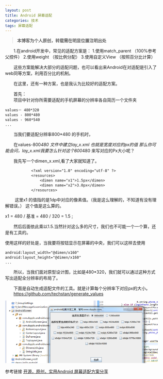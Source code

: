 ```yaml
---
layout: post
title: Android 屏幕适配
categories: 技术
tags: 屏幕适配
---
```


> **本博客为个人原创，转载需在明显位置注明出处**

&emsp;&emsp;1.在android开发中，常见的适配方案是：
	1.使用match_parent （100%参考父控件）
	2.使用weight （按比例分配）
	3.使用自定义View （按照百分比计算）
	
  &emsp;&emsp;这些方案能解决大部分的适配问题，也可以看出来Android在对适配是引入了web同等方案，利用百分比的机制。
  
  
  &emsp;&emsp;在这里，还有一种方案，也是我认为比较好的适配方案。
  
  &emsp;&emsp;首先：<br/>
  	&emsp;&emsp;项目中针对你所需要适配的手机屏幕的分辨率各自简历一个文件夹
  	
  	values－ 480*320
  	values - 800*480
  	values - 960*540
  	... 
  	
  
  &emsp;&emsp;当我们要适配分辨率800*480 的手机时，
  
  &emsp;&emsp;在values-800*480 文件中建立lay_x.xml 也就是宽度对应的px的值
  那么你可能会问，lay_x.xml我要怎么针对这个800*480 来写对应的Px大小呢？
  
  &emsp;&emsp;我先写一个dimen_x.xml,看了大家就知道了。
  
  				<?xml version="1.0" encoding="utf-8" ?>
  				<resources>
    				<dimen name="x1">1.5px</dimen>
    				<dimen name="x2">3.0px</dimen>
  				</resources>
  
 &emsp;&emsp; 这里x1 的值指的是1dp中对应的像素值。（我是这么理解的，不知道有没有理解错误。）
  这个值是这么算的。
  
  x1 = 480 / 基准 = 480 / 320 = 1.5 ;
  
  &emsp;&emsp;然后后面依此乘以1.5.当然针对这么多的尺寸，我们也不可能一个一个算，还是有工具的。
  
  使用这样的好处是，当我要将按钮显示在屏幕的中央，我们可以这样去使用
  
  	android:layout_width="@dimen/x160"
  	android:layout_height="@dimen/x160"
  	...
  
  &emsp;&emsp;所以，当我们面对原型设计图，比如是480*320，我们就可以通过这种方式写出适配全分辨率的布局了。
  
 
  &emsp;&emsp;下面是自动生成适配文件的工具。就是计算每个分辨率下对应px的大小。<br/>
  &emsp;&emsp;https://github.com/techstan/generate_values
  
  ![适配工具](/images/shipeigongju.png)

  
  参考链接
  <a href="http://blog.csdn.net/i7788/article/details/44937277">开源，原创，实用Android 屏幕适配方案分享</a>
  
  
  
  
  
  
  